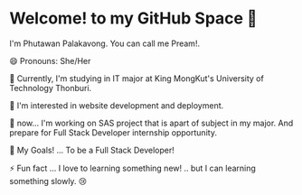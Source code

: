 # Welcome! to my GitHub Space 👋

I'm Phutawan Palakavong. You can call me Pream!. 

😄 Pronouns: She/Her

🌱 Currently, I'm studying in IT major at King MongKut's University of Technology Thonburi.

🤔 I'm interested in website development and deployment.

🔭 now... I'm working on SAS project that is apart of subject in my major. And prepare for Full Stack Developer internship opportunity.

🌟 My Goals! ... To be a Full Stack Developer!

⚡ Fun fact ... I love to learning something new! .. but I can learning something slowly. 😢

